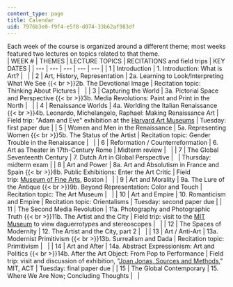 ```yaml
---
content_type: page
title: Calendar
uid: 7976b3e0-f9f4-e5f8-d074-33b62af983df
---
```


Each week of the course is organized around a different theme; most weeks featured two lectures on topics related to that theme.  
| WEEK # | THEMES | LECTURE TOPICS | RECITATIONS and field trips | KEY DATES |
| --- | --- | --- | --- | --- |
| 1 | Introduction | 1\. Introduction: What is Art? | &nbsp; |
| 2 | Art, History, Representation | 2a. Learning to Look/Interpreting What We See  {{< br >}}2b. The Devotional Image | Recitation topic: Thinking About Pictures | &nbsp; |
| 3 | Capturing the World | 3a. Pictorial Space and Perspective  {{< br >}}3b. Media Revolutions: Paint and Print in the North | &nbsp; |
| 4 | Renaissance Worlds | 4a. Worlding the Italian Renaissance  {{< br >}}4b. Leonardo, Michelangelo, Raphael: Making Renaissance Art | Field trip: "Adam and Eve" exhibition at the [Harvard Art Museums](https://www.harvardartmuseums.org/) | Tuesday: first paper due |
| 5 | Women and Men in the Renaissance | 5a. Representing Women  {{< br >}}5b. The Status of the Artist | Recitation topic: Gender Trouble in the Renaissance | &nbsp; |
| 6 | Reformation / Counterreformation | 6\. Art as Theater in 17th-Century Rome | Midterm review | &nbsp; |
| 7 | The Global Seventeenth Century | 7\. Dutch Art in Global Perspective | &nbsp; | Thursday: midterm exam |
| 8 | Art and Power | 8a. Art and Absolutism in France and Spain  {{< br >}}8b. Public Exhibitions: Enter the Art Critic | Field trip: [Museum of Fine Arts](https://www.mfa.org/), Boston | &nbsp; |
| 9 | Art and Morality | 9a. The Lure of the Antique  {{< br >}}9b. Beyond Representation: Color and Touch | Recitation topic: The Art Museum | &nbsp; |
| 10 | Art and Empire | 10\. Romanticism and Empire | Recitation topic: Orientalisms | Tuesday: second paper due |
| 11 | The Second Media Revolution | 11a. Photography and Photographic Truth  {{< br >}}11b. The Artist and the City | Field trip: visit to the [MIT Museum](https://mitmuseum.mit.edu/) to view daguerrotypes and stereoscopes | &nbsp; |
| 12 | The Spaces of Modernity | 12\. The Artist and the City, part 2 | &nbsp; |
| 13 | Art / Anti-Art | 13a. Modernist Primitivism  {{< br >}}13b. Surrealism and Dada | Recitation topic: Primitivism | &nbsp; |
| 14 | Art and After | 14a. Abstract Expressionism: Art and Politics  {{< br >}}14b. After the Art Object: From Pop to Performance | Field trip: visit and discussion of exhibition, "[Joan Jonas, Sources and Methods](https://calendar.mit.edu/event/joan_jonas_sources_and_methods#.XPUjuMhKiUk)," MIT, ACT | Tuesday: final paper due |
| 15 | The Global Contemporary | 15\. Where We Are Now; Concluding Thoughts | &nbsp; |